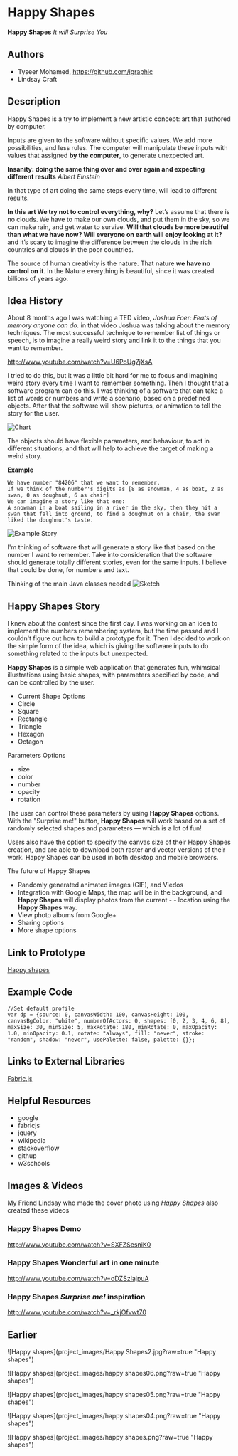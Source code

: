 # Happy Shapes
**Happy Shapes** _It will Surprise You_
## Authors
- Tyseer Mohamed, https://github.com/igraphic
- Lindsay Craft

## Description

Happy Shapes is a try to implement a new artistic concept: art that authored by computer. 

Inputs are given to the software without specific values. We add more possibilities, and less rules. The computer will manipulate these inputs with values that assigned **by the computer**, to generate unexpected art.

**Insanity: doing the same thing over and over again and expecting different results** _Albert Einstein_

In that type of art doing the same steps every time, will lead to different results.

**In this art We try not to control everything, why?**
Let’s assume that there is no clouds. We have to make our own clouds, and put them in the sky, so we can make rain, and get water to survive. **Will that clouds be more beautiful than what we have now? Will everyone on earth will enjoy looking at it?** and it’s scary to imagine the difference between the clouds in the rich countries and clouds in the poor countries.

The source of human creativity is the nature. That nature **we have no control on it**. In the Nature everything is beautiful, since it was created billions of years ago.

## Idea History

About 8 months ago I was watching a TED video, _Joshua Foer: Feats of memory anyone can do._ in that video Joshua was talking about the memory techniques. The most successful technique to remember list of things or speech, is to imagine a really weird story and link it to the things that you want to remember.

http://www.youtube.com/watch?v=U6PoUg7jXsA

I tried to do this, but it was a little bit hard for me to focus and imagining weird story every time I want to remember something. Then I thought that a software program can do this. I was thinking of a software that can take a list of words or numbers and  write a scenario, based on a predefined objects. After that the software will show pictures, or animation to tell the story for the user.

![Chart](project_images/chart01.png?raw=true "Chart")

The objects should have flexible parameters, and behaviour, to act in different situations, and that will help to achieve the target of making a weird story.

**Example**
```
We have number "84206" that we want to remember. 
If we think of the number's digits as [8 as snowman, 4 as boat, 2 as swan, 0 as doughnut, 6 as chair]
We can imagine a story like that one:
A snowman in a boat sailing in a river in the sky, then they hit a swan that fall into ground, to find a doughnut on a chair, the swan liked the doughnut's taste.
```

![Example Story](project_images/story.png?raw=true "Example Story")

I'm thinking of software that will generate a story like that based on the number I want to remember. Take into consideration that the software should generate totally different stories, even for the same inputs. I believe that could be done, for numbers and text.

Thinking of the main Java classes needed
![Sketch](project_images/sketch.jpg?raw=true "Sketch")


## Happy Shapes Story
I knew about the contest since the first day. I was working on an idea to implement the numbers remembering system, but the time passed and I couldn't figure out how to build a prototype for it. Then I decided to work on the simple form of the idea, which is giving the software inputs to do something related to the inputs but unexpected.

**Happy Shapes** is a simple web application that generates fun, whimsical illustrations using basic shapes, with parameters specified by code, and can be controlled by the user.

- Current Shape Options 
- Circle
- Square
- Rectangle
- Triangle 
- Hexagon
- Octagon

Parameters Options
- size
- color
- number
- opacity
- rotation 

The user can control these parameters by using **Happy Shapes** options. With the "Surprise me!" button, **Happy Shapes** will work based on a set of randomly selected shapes and parameters — which is a lot of fun! 

Users also have the option to specify the canvas size of their Happy Shapes creation, and are able to download both raster and vector versions of their work. Happy Shapes can be used in both desktop and mobile browsers. 

The future of Happy Shapes
- Randomly generated animated images (GIF), and Viedos
- Integration with Google Maps, the map will be in the background, and **Happy Shapes** will display photos from the current - - location using the **Happy Shapes** way.
- View photo albums from Google+
- Sharing options
- More shape options

## Link to Prototype

[Happy shapes](http://happy-shapes.appspot.com/ "Happy shapes")

## Example Code
```
//Set default profile
var dp = {source: 0, canvasWidth: 100, canvasHeight: 100, canvasBgColor: "white", numberOfActors: 0, shapes: [0, 2, 3, 4, 6, 8], maxSize: 30, minSize: 5, maxRotate: 180, minRotate: 0, maxOpacity: 1.0, minOpacity: 0.1, rotate: "always", fill: "never", stroke: "random", shadow: "never", usePalette: false, palette: {}};
```
## Links to External Libraries

[Fabric.js](http://fabricjs.com/ "http://fabricjs.com/")

## Helpful Resources

- google
- fabricjs
- jquery
- wikipedia
- stackoverflow
- githup
- w3schools

## Images & Videos
My Friend Lindsay who made the cover photo using *Happy Shapes* also created these videos

### Happy Shapes Demo
http://www.youtube.com/watch?v=SXFZSesniK0

### Happy Shapes Wonderful art in one minute
http://www.youtube.com/watch?v=oDZSzIajpuA

### Happy Shapes _Surprise me!_ inspiration
http://www.youtube.com/watch?v=_rkjOfvwt70

## Earlier
![Happy shapes](project_images/Happy Shapes2.jpg?raw=true "Happy shapes")

![Happy shapes](project_images/happy shapes06.png?raw=true "Happy shapes")

![Happy shapes](project_images/happy shapes05.png?raw=true "Happy shapes")

![Happy shapes](project_images/happy shapes04.png?raw=true "Happy shapes")

![Happy shapes](project_images/happy shapes.png?raw=true "Happy shapes")



